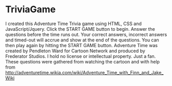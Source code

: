 # TriviaGame
I created this Adventure Time Trivia game using HTML, CSS and JavaScript/Jquery.
Click the START GAME button to begin.
Answer the questions before the time runs out.
Your correct answers, incorrect answers and timed-out will accrue and show at the end of the questions.
You can then play again by hitting the START GAME button.
Adventure Time was created by Pendleton Ward for Cartoon Network and produced by Frederator Studios.
I hold no license or intellectual property. Just a fan.
These questions were gathered from watching the cartoon and with help from http://adventuretime.wikia.com/wiki/Adventure_Time_with_Finn_and_Jake_Wiki
